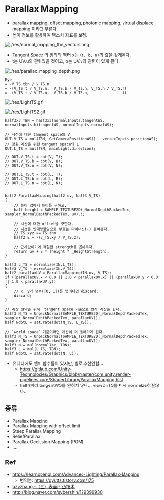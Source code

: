 # Parallax Mapping

- parallax mapping, offset mapping, photonic mapping, virtual displace mapping 이라고 부른다.
- 높이 정보를 활용하여 텍스처 좌표를 보정.

![./res/normal_mapping_tbn_vectors.png](./res/normal_mapping_tbn_vectors.png)

- Tangent Space 의 임의의 벡터 x는 `(t, b, n)`의 값을 갖게된다.
- t는 UV.u와 관련있을 것이고, b는 UV.v와 관련이 있게 된다.

![./res/parallax_mapping_depth.png](./res/parallax_mapping_depth.png)

``` hlsl
Eye
= -V_TS.tbn / V_TS.n
= -(V_TS.t / V_TS.n,  V_TS.b / V_TS.n, V_TS.n / V_TS.n)
= -(V_TS.t / V_TS.n,  V_TS.b / V_TS.n,               1)
```

![./res/LightTS.gif](./res/LightTS.gif)

![./res/LightTS2.gif](./res/LightTS2.gif)

``` hlsl
half3x3 TBN = half3x3(normalInputs.tangentWS, normalInputs.bitangentWS, normalInputs.normalWS);

// 시점에 대한 tangent space의 V
OUT.V_TS = mul(TBN, GetCameraPositionWS() - vertexInputs.positionWS);
// 광원 계산을 위한 tangent space의 L
OUT.L_TS = mul(TBN, mainLight.direction);

// OUT.V_TS.t = dot(V, T);
// OUT.V_TS.b = dot(V, B);
// OUT.V_TS.n = dot(V, N);

// OUT.L_TS.t = dot(L, T);
// OUT.L_TS.b = dot(L, B);
// OUT.L_TS.n = dot(L, N);


half2 ParallaxMapping(half2 uv, half3 V_TS)
{
    // 높이 맵에서 높이를 구하고,
    half height = SAMPLE_TEXTURE2D(_NormalDepthPackedTex, sampler_NormalDepthPackedTex, uv).b;

    // 시선에 대한 offset을 구한다.
    // 시선은 반대방향임으로 부호는 마이너스(-) 붙여준다.
    // TS.xyz == TS.tbn
    half2 E = -(V_TS.xy / V_TS.z);

    // 근사값이기에 적절한 strength를 곱해주자.
    return uv + E * (height * _HeightStrength);
}

half3 L_TS = normalize(IN.L_TS);
half3 V_TS = normalize(IN.V_TS);
half2 parallaxUV = ParallaxMapping(IN.uv, V_TS);
if ((parallaxUV.x < 0.0 || 1.0 < parallaxUV.x) || (parallaxUV.y < 0.0 || 1.0 < parallaxUV.y))
{
    // x, y가 범위([0, 1])를 벗어나면 discard.
    discard;
}

// 계산 절약을 위해 `tangent space`기준으로 반사 계산을 한다.
half3 N_TS = UnpackNormal(SAMPLE_TEXTURE2D(_NormalDepthPackedTex, sampler_NormalDepthPackedTex, parallaxUV));
half NdotL = saturate(dot(N_TS, L_TS));

// `world space` 기준이라면 계산이 더 들어가게 된다.
half3 N_TS = UnpackNormal(SAMPLE_TEXTURE2D(_NormalDepthPackedTex, sampler_NormalDepthPackedTex, parallaxUV));
half3 N = mul(normalTex, TBN);
half3 L = mul(L_TS, TBN);
half NdotL = saturate(dot(N, L));
```

- 유니티에도 헬퍼 함수들이 있지만, 별로 추천안함...
  - <https://github.com/Unity-Technologies/Graphics/blob/master/com.unity.render-pipelines.core/ShaderLibrary/ParallaxMapping.hlsl>
  - half4짜리 tangentWS를 원하지 않나... viewDirTS를 다시 normalze하질않나..

## 종류

- Parallax Mapping
- Parallax Mapping with offset limit
- Steep Parallax Mapping
- ReliefParallax
- Parallax Occlusion Mapping (POM)
- ....

## Ref

- <https://learnopengl.com/Advanced-Lighting/Parallax-Mapping>
  - 번역본: <https://gyutts.tistory.com/175>
- [bzyzhang -（三）表面凹凸技术](https://bzyzhang.github.io/2020/11/29/2020-11-29-（三）表面凹凸技术/)
- <http://blog.naver.com/sybershin/129399930>
